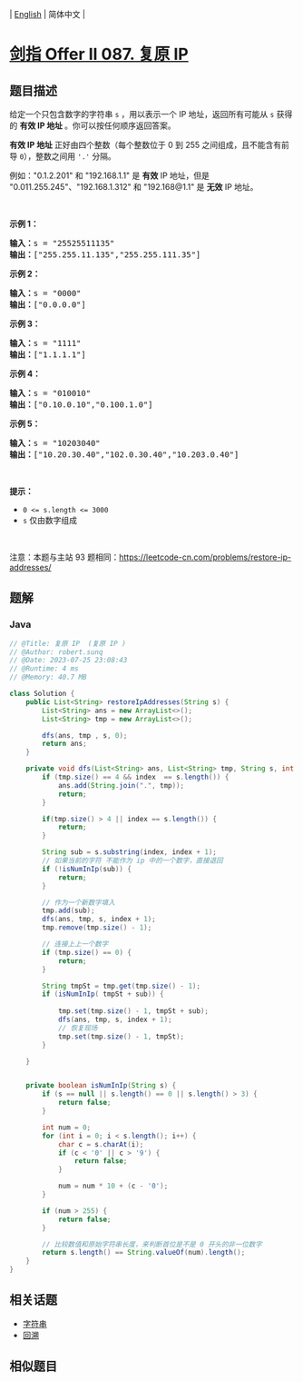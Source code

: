 
| [English](README_EN.md) | 简体中文 |

# [剑指 Offer II 087. 复原 IP ](https://leetcode.cn//problems/0on3uN/)

## 题目描述

<p>给定一个只包含数字的字符串 <code>s</code> ，用以表示一个 IP 地址，返回所有可能从&nbsp;<code>s</code> 获得的 <strong>有效 IP 地址 </strong>。你可以按任何顺序返回答案。</p>

<p><strong>有效 IP 地址</strong> 正好由四个整数（每个整数位于 0 到 255 之间组成，且不能含有前导 <code>0</code>），整数之间用 <code>&#39;.&#39;</code> 分隔。</p>

<p>例如：&quot;0.1.2.201&quot; 和 &quot;192.168.1.1&quot; 是 <strong>有效</strong> IP 地址，但是 &quot;0.011.255.245&quot;、&quot;192.168.1.312&quot; 和 &quot;192.168@1.1&quot; 是 <strong>无效</strong> IP 地址。</p>

<p>&nbsp;</p>

<p><strong>示例 1：</strong></p>

<pre>
<strong>输入：</strong>s = &quot;25525511135&quot;
<strong>输出：</strong>[&quot;255.255.11.135&quot;,&quot;255.255.111.35&quot;]
</pre>

<p><strong>示例 2：</strong></p>

<pre>
<strong>输入：</strong>s = &quot;0000&quot;
<strong>输出：</strong>[&quot;0.0.0.0&quot;]
</pre>

<p><strong>示例 3：</strong></p>

<pre>
<strong>输入：</strong>s = &quot;1111&quot;
<strong>输出：</strong>[&quot;1.1.1.1&quot;]
</pre>

<p><strong>示例 4：</strong></p>

<pre>
<strong>输入：</strong>s = &quot;010010&quot;
<strong>输出：</strong>[&quot;0.10.0.10&quot;,&quot;0.100.1.0&quot;]
</pre>

<p><strong>示例 5：</strong></p>

<pre>
<strong>输入：</strong>s = &quot;10203040&quot;
<strong>输出：</strong>[&quot;10.20.30.40&quot;,&quot;102.0.30.40&quot;,&quot;10.203.0.40&quot;]
</pre>

<p>&nbsp;</p>

<p><strong>提示：</strong></p>

<ul>
	<li><code>0 &lt;= s.length &lt;= 3000</code></li>
	<li><code>s</code> 仅由数字组成</li>
</ul>

<p>&nbsp;</p>

<p><meta charset="UTF-8" />注意：本题与主站 93&nbsp;题相同：<a href="https://leetcode-cn.com/problems/restore-ip-addresses/">https://leetcode-cn.com/problems/restore-ip-addresses/</a>&nbsp;</p>


## 题解


### Java

```Java
// @Title: 复原 IP  (复原 IP )
// @Author: robert.sunq
// @Date: 2023-07-25 23:08:43
// @Runtime: 4 ms
// @Memory: 40.7 MB

class Solution {
    public List<String> restoreIpAddresses(String s) {
        List<String> ans = new ArrayList<>();
        List<String> tmp = new ArrayList<>();

        dfs(ans, tmp , s, 0);
        return ans;
    }

    private void dfs(List<String> ans, List<String> tmp, String s, int index) {
        if (tmp.size() == 4 && index  == s.length()) {
            ans.add(String.join(".", tmp));
            return;
        }

        if(tmp.size() > 4 || index == s.length()) {
            return;
        }

        String sub = s.substring(index, index + 1);
        // 如果当前的字符 不能作为 ip 中的一个数字，直接退回
        if (!isNumInIp(sub)) {
            return;
        }

        // 作为一个新数字填入 
        tmp.add(sub);
        dfs(ans, tmp, s, index + 1);
        tmp.remove(tmp.size() - 1);

        // 连接上上一个数字
        if (tmp.size() == 0) {
            return;
        }

        String tmpSt = tmp.get(tmp.size() - 1);
        if (isNumInIp( tmpSt + sub)) {
            
            tmp.set(tmp.size() - 1, tmpSt + sub);
            dfs(ans, tmp, s, index + 1);
            // 恢复现场
            tmp.set(tmp.size() - 1, tmpSt);
        }

    }


    private boolean isNumInIp(String s) {
        if (s == null || s.length() == 0 || s.length() > 3) {
            return false;
        }

        int num = 0;
        for (int i = 0; i < s.length(); i++) {
            char c = s.charAt(i);
            if (c < '0' || c > '9') {
                return false;
            }

            num = num * 10 + (c - '0');
        }

        if (num > 255) {
            return false;
        }

        // 比较数值和原始字符串长度，来判断首位是不是 0 开头的非一位数字
        return s.length() == String.valueOf(num).length();
    }
}
```



## 相关话题

- [字符串](https://leetcode.cn//tag/string)
- [回溯](https://leetcode.cn//tag/backtracking)

## 相似题目



